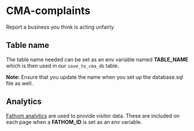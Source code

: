 # CMA-complaints
Report a business you think is acting unfairly

## Table name
The table name needed can be set as an env variable named **TABLE_NAME** which is then used in our `save_to_cma_db` table.

**Note:** Ensure that you update the name when you set up the database.sql file as well. 

## Analytics
[Fathom analytics](https://usefathom.com/) are used to provide visitor data. These are included on each page when a **FATHOM_ID** is set as an env variable.
